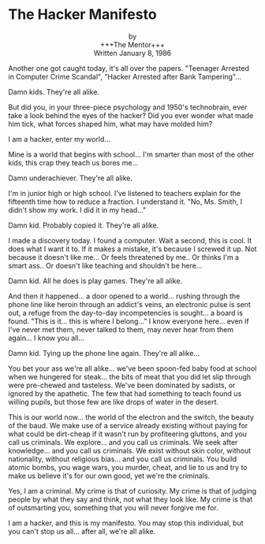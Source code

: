# The Hacker Manifesto

<div style="text-align:center">
 by</br>
 +++The Mentor+++</br>
 Written January 8, 1986
</div>

Another one got caught today, it's all over the papers. "Teenager Arrested in Computer Crime
Scandal", "Hacker Arrested after Bank Tampering"...

Damn kids. They're all alike.

But did you, in your three-piece psychology and 1950's technobrain, ever take a look behind the eyes
of the hacker? Did you ever wonder what made him tick, what forces shaped him, what may have molded
him?

I am a hacker, enter my world...

Mine is a world that begins with school... I'm smarter than most of the other kids, this crap they
teach us bores me...

Damn underachiever. They're all alike.

I'm in junior high or high school. I've listened to teachers explain for the fifteenth time how to
reduce a fraction. I understand it. "No, Ms. Smith, I didn't show my work. I did it in my head..."

Damn kid. Probably copied it. They're all alike.

I made a discovery today. I found a computer. Wait a second, this is cool. It does what I want it
to. If it makes a mistake, it's because I screwed it up. Not because it doesn't like me... Or feels
threatened by me.. Or thinks I'm a smart ass.. Or doesn't like teaching and shouldn't be here...

Damn kid. All he does is play games. They're all alike.

And then it happened... a door opened to a world... rushing through the phone line like heroin
through an addict's veins, an electronic pulse is sent out, a refuge from the day-to-day
incompetencies is sought... a board is found. "This is it... this is where I belong..." I know
everyone here... even if I've never met them, never talked to them, may never hear from them
again... I know you all...

Damn kid. Tying up the phone line again. They're all alike...

You bet your ass we're all alike... we've been spoon-fed baby food at school when we hungered for
steak... the bits of meat that you did let slip through were pre-chewed and tasteless. We've been
dominated by sadists, or ignored by the apathetic. The few that had something to teach found us
willing pupils, but those few are like drops of water in the desert.

This is our world now... the world of the electron and the switch, the beauty of the baud. We make
use of a service already existing without paying for what could be dirt-cheap if it wasn't run by
profiteering gluttons, and you call us criminals. We explore... and you call us criminals. We seek
after knowledge... and you call us criminals. We exist without skin color, without nationality,
without religious bias... and you call us criminals. You build atomic bombs, you wage wars, you
murder, cheat, and lie to us and try to make us believe it's for our own good, yet we're the
criminals.

Yes, I am a criminal. My crime is that of curiosity. My crime is that of judging people by what they
say and think, not what they look like. My crime is that of outsmarting you, something that you will
never forgive me for.

I am a hacker, and this is my manifesto. You may stop this individual, but you can't stop us
all... after all, we're all alike.

[source]: http://www.mithral.com/~beberg/manifesto.html (Hacker Manifesto)
[hacker]: http://www.mithral.com/~beberg/hacker.html (Hacker Definition)
